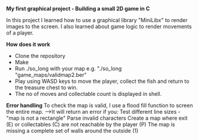 **My first graphical project - Building a small 2D game in C**

In this project I learned how to use a graphical library "MiniLibx" to render images to the screen. 
I also learned about game logic to render movements of a player.

**How does it work**
- Clone the repository
- Make
- Run ./so_long with your map e.g. "./so_long "game_maps/validmap2.ber"
- Play using WASD keys to move the player, collect the fish and return to the treasure chest to win.
- The no of moves and collectable count is displayed in shell.

**Error handling** 
To check the map is valid, I use a flood fill function to screen the entire map.
-->It will return an error if you:
Test different line sizes - "map is not a rectangle"
Parse invalid characters
Create a map where exit (E) or collectables (C) are not reachable by the player (P)
The map is missing a complete set of walls around the outside (1)



